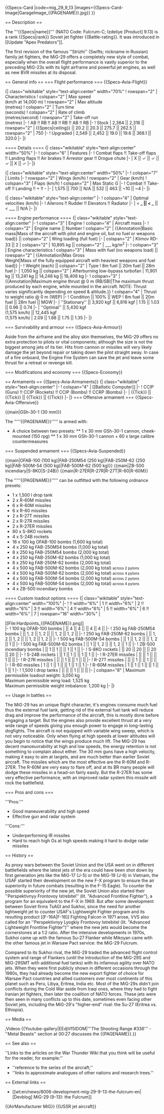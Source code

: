 {{Specs-Card
|code=mig_29_9_13
|images={{Specs-Card-Image|GarageImage_{{PAGENAME}}.jpg}}
}}

== Description ==

<!-- ''In the description, the first part should be about the history of and the creation and combat usage of the aircraft, as well as its key features. In the second part, tell the reader about the aircraft in the game. Insert a screenshot of the vehicle, so that if the novice player does not remember the vehicle by name, he will immediately understand what kind of vehicle the article is talking about.'' -->

The '''{{Specs|name}}''' (NATO Code: Fulcrum-C; Izdeliye [Product] 9.13) is a rank {{Specs|rank}} Soviet jet fighter {{Battle-rating}}. It was introduced in [[Update "Apex Predators"]].

The first revision of the famous ''Strizhi'' (Swifts; nickname in Russian) family jet fighters, the MiG-29 offers a completely new style of combat, especially when the overall flight performance is vastly superior to the preceding MiG-23s with its light airframe and powerful jet engines, as well as new BVR missiles at its disposal.

== General info ==
=== Flight performance ===
{{Specs-Avia-Flight}}

<!-- ''Describe how the aircraft behaves in the air. Speed, manoeuvrability, acceleration and allowable loads - these are the most important characteristics of the vehicle.'' -->

{| class="wikitable" style="text-align:center" width="70%"
! rowspan="2" | Characteristics
! colspan="2" | Max speed<br>(km/h at 14,000 m)
! rowspan="2" | Max altitude<br>(metres)
! colspan="2" | Turn time<br>(seconds)
! colspan="2" | Rate of climb<br>(metres/second)
! rowspan="2" | Take-off run<br>(metres)
|-
! AB !! RB !! AB !! RB !! AB !! RB
|-
! Stock
| 2,364 || 2,316 || rowspan="2" | {{Specs|ceiling}} || 20.2 || 20.3 || 275.7 || 262.5 || rowspan="2" | 750
|-
! Upgraded
| 2,549 || 2,452 || 19.0 || 19.6 || 368.1 || 320.0
|-
|}

==== Details ====
{| class="wikitable" style="text-align:center" width="50%"
|-
! colspan="6" | Features
|-
! Combat flaps !! Take-off flaps !! Landing flaps !! Air brakes !! Arrestor gear !! Drogue chute
|-
| X || ✓ || ✓ || ✓ || X || ✓ <!-- ✓ -->
|-
|}

{| class="wikitable" style="text-align:center" width="50%"
|-
! colspan="7" | Limits
|-
! rowspan="2" | Wings (km/h)
! rowspan="2" | Gear (km/h)
! colspan="3" | Flaps (km/h)
! colspan="2" | Max Static G
|-
! Combat !! Take-off !! Landing !! + !! -
|-
| 1,575<!--{{Specs|destruction|body}}--> || 700<!--{{Specs|destruction|gear}}--> || N/A || 532 || 463 || ~10 || ~4
|-
|}

{| class="wikitable" style="text-align:center"
|-
! colspan="4" | Optimal velocities (km/h)
|-
! Ailerons !! Rudder !! Elevators !! Radiator
|-
| < **_ || < _** || < \_\_\_ || N/A
|-
|}

==== Engine performance ====
{| class="wikitable" style="text-align:center"
|-
! colspan="3" | Engine
! colspan="4" | Aircraft mass
|-
! colspan="2" | Engine name || Number
! colspan="2" | {{Annotation|Basic mass|Mass of the aircraft with pilot and engine oil, but no fuel or weapons load}} || colspan="2" | Wing loading (full fuel)
|-
| colspan="2" | Klimov RD-33 || 2
| colspan="2" | 10,895 kg || colspan="2" | \_\_\_ kg/m<sup>2</sup>
|-
! colspan="3" | Engine characteristics
! colspan="3" | Mass with fuel (no weapons load) || rowspan="2" | {{Annotation|Max Gross<br>Weight|Mass of the fully equipped aircraft with heaviest weapons and fuel load}}
|-
! Weight (each) || colspan="2" | Type
! 8m fuel || 20m fuel || 28m fuel
|-
| 1,050 kg || colspan="2" | Afterburning low-bypass turbofan
| 11,901 kg || 13,241 kg || 14,248 kg || 18,408 kg
|-
! colspan="3" | {{Annotation|Maximum engine thrust @ 0 m (RB/SB)|The maximum thrust produced by each engine, while mounted in the aircraft. NOTE: Thrust varies significantly depending on speed & altitude.}}
! colspan="4" | Thrust to weight ratio @ 0 m (WEP)
|-
! Condition || 100% || WEP
! 8m fuel || 20m fuel || 28m fuel || MGW
|-
| ''Stationary'' || 3,920 kgf || 6,816 kgf
| 1.15 || 1.03 || 0.96 || 0.74
|-
| ''Optimal'' || 5,430 kgf<br>(1,575 km/h) || 12,445 kgf<br>(1,575 km/h)
| 2.09 || 1.88 || 1.75 || 1.35
|-
|}

=== Survivability and armour ===
{{Specs-Avia-Armour}}

<!-- ''Examine the survivability of the aircraft. Note how vulnerable the structure is and how secure the pilot is, whether the fuel tanks are armoured, etc. Describe the armour, if there is any, and also mention the vulnerability of other critical aircraft systems.'' -->

Aside from the airframe and the alloy skin themselves, the MiG-29 offers no extra protection to pilots or vital components; although the size is not the biggest among jets of its tier. Hits from cannon or missiles will very likely damage the jet beyond repair or taking down the pilot straight away. In case of a fire onboard, the Engine Fire System can save the jet and leave some thrust for a retreat or revenge kill.

=== Modifications and economy ===
{{Specs-Economy}}

== Armaments ==
{{Specs-Avia-Armaments}}
{| class="wikitable" style="text-align:center"
|-
! colspan="4" | [[Ballistic Computer]]
|-
! CCIP (Guns) !! CCIP (Rockets) !! CCIP (Bombs) !! CCRP (Bombs)
|-
| {{Tick}} || {{Tick}} || {{Tick}} || {{Tick}}
|-
|}
=== Offensive armament ===
{{Specs-Avia-Offensive}}

<!-- ''Describe the offensive armament of the aircraft, if any. Describe how effective the cannons and machine guns are in a battle, and also what belts or drums are better to use. If there is no offensive weaponry, delete this subsection.'' -->

{{main|GSh-30-1 (30 mm)}}

The '''''{{PAGENAME}}''''' is armed with:

- A choice between two presets:
  ** 1 x 30 mm GSh-30-1 cannon, cheek-mounted (150 rpg)
  ** 1 x 30 mm GSh-30-1 cannon + 60 x large calibre countermeasures

=== Suspended armament ===
{{Specs-Avia-Suspended}}

<!-- ''Describe the aircraft's suspended armament: additional cannons under the wings, bombs, rockets and torpedoes. This section is especially important for bombers and attackers. If there is no suspended weaponry remove this subsection.'' -->

{{main|OFAB-100 (100 kg)|FAB-250M54 (250 kg)|FAB-250M-62 (250 kg)|FAB-500M-54 (500 kg)|FAB-500M-62 (500 kg)}}
{{main|ZB-500 incendiary|S-8KO|S-24B}}
{{main|R-27ER|R-27R|R-27T|R-60|R-60M}}

The '''''{{PAGENAME}}''''' can be outfitted with the following ordnance presets:

- 1 x 1,500 l drop tank
- 2 x R-60M missiles
- 6 x R-60M missiles
- 6 x R-60 missiles
- 2 x R-27T missiles
- 2 x R-27R missiles
- 2 x R-27ER missiles
- 80 x S-8KO rockets
- 4 x S-24B rockets
- 16 x 100 kg OFAB-100 bombs (1,600 kg total)
- 4 x 250 kg FAB-250M54 bombs (1,000 kg total)
- 8 x 250 kg FAB-250M54 bombs (2,000 kg total)
- 4 x 250 kg FAB-250M-62 bombs (1,000 kg total)
- 8 x 250 kg FAB-250M-62 bombs (2,000 kg total)
- 4 x 500 kg FAB-500M-62 bombs (2,000 kg total) <small>across 2 pylons</small>
- 4 x 500 kg FAB-500M-62 bombs (2,000 kg total) <small>across 4 pylons</small>
- 4 x 500 kg FAB-500M-54 bombs (2,000 kg total) <small>across 2 pylons</small>
- 4 x 500 kg FAB-500M-54 bombs (2,000 kg total) <small>across 4 pylons</small>
- 4 x ZB-500 incendiary bombs

==== Custom loadout options ====
{| class="wikitable" style="text-align:center" width="100%"
|-
! !! width="6%" | 1 !! width="6%" | 2 !! width="6%" | 3 !! width="6%" | 4 !! width="6%" | 5 !! width="6%" | 6 !! width="6%" | 7
| rowspan="16" width="30%" | <div class="ttx-image">[[File:Hardpoints_{{PAGENAME}}.png]]</div>
|-
! 100 kg OFAB-100 bombs
| || 4 || 4 || || 4 || 4 ||
|-
! 250 kg FAB-250M54 bombs
| || 1, 2 || 1, 2 || || 1, 2 || 1, 2 ||
|-
! 250 kg FAB-250M-62 bombs
| || 1, 2 || 1, 2 || || 1, 2 || 1, 2 ||
|-
! 500 kg FAB-500M-54 bombs
| || 1 || 1, 2 || || 1, 2 || 1 ||
|-
! 500 kg FAB-500M-62 bombs
| || 1 || 1, 2 || || 1, 2 || 1 ||
|-
! ZB-500 incendiary bombs
| || 1 || 1 || || 1 || 1 ||
|-
! S-8KO rockets
| || 20 || 20 || || 20 || 20 ||
|-
! S-24B rockets
| || 1 || 1 || || 1 || 1 ||
|-
! R-27ER missiles
| || || 1 || || 1 || ||
|-
! R-27R missiles
| || || 1 || || 1 || ||
|-
! R-27T missiles
| || || 1 || || 1 || ||
|-
! R-60 missiles
| 1 || 1 || 1 || || 1 || 1 || 1
|-
! R-60M missiles
| 1 || 1 || 1 || || 1 || 1 || 1
|-
! 1,500 l drop tanks
| || || || 1 || || ||
|-
| colspan="8" | Maximum permissible loadout weight: 3,050 kg<br>Maximum permissible wing load: 1,525 kg<br>Maximum permissible weight imbalance: 1,200 kg
|-
|}

== Usage in battles ==

<!-- ''Describe the tactics of playing in the aircraft, the features of using aircraft in a team and advice on tactics. Refrain from creating a "guide" - do not impose a single point of view, but instead, give the reader food for thought. Examine the most dangerous enemies and give recommendations on fighting them. If necessary, note the specifics of the game in different modes (AB, RB, SB).'' -->

The MiG-29 has an unique flight character, it's engines consume much fuel thus the external fuel tank, getting rid of the external fuel tank will reduce drag and improve the performance of the aircraft, this is mostly done before engaging a target. But the engines also provide excellent thrust at a very wide range of speeds giving you enough power to engage in long-lasting dogfights. The aircraft is not equipped with variable wing sweep, which is not very noticeable. Only when flying at high speeds at lower altitudes will you begin to notice that the wings produce much lift. The MiG-29 has decent manoeuvrability at high and low speeds, the energy retention is not something to complain about either. The 30 mm guns have a high velocity, making it easy to aim at targets, and are much better than earlier Soviet aircraft. The missiles which are the most effective are the R-60M and R-27ER. The R-60M are very easy to flare off, and at its BR many people will dodge these missiles in a head-on fairly easily. But the R-27ER has some very effective performance, with an improved radar system this missile will rock the battlefield.

=== Pros and cons ===

<!-- ''Summarise and briefly evaluate the vehicle in terms of its characteristics and combat effectiveness. Mark its pros and cons in the bulleted list. Try not to use more than 6 points for each of the characteristics. Avoid using categorical definitions such as "bad", "good" and the like - use substitutions with softer forms such as "inadequate" and "effective".'' -->

'''Pros:'''

- Good maneuverability and high speed
- Effective gun and radar system

'''Cons:'''

- Underperforming IR missiles
- Hard to reach high Gs at high speeds making it hard to dodge radar missiles

== History ==

<!-- ''Describe the history of the creation and combat usage of the aircraft in more detail than in the introduction. If the historical reference turns out to be too long, take it to a separate article, taking a link to the article about the vehicle and adding a block "/History" (example: <nowiki>https://wiki.warthunder.com/(Vehicle-name)/History</nowiki>) and add a link to it here using the <code>main</code> template. Be sure to reference text and sources by using <code><nowiki><ref></ref></nowiki></code>, as well as adding them at the end of the article with <code><nowiki><references /></nowiki></code>. This section may also include the vehicle's dev blog entry (if applicable) and the in-game encyclopedia description (under <code><nowiki>=== In-game description ===</nowiki></code>, also if applicable).'' -->

As proxy wars between the Soviet Union and the USA went on in different battlefields where the latest jets of the era could have been shot down by first generation jets like the MiG-17 (J-5) or the MiG-19 (J-6) in Vietnam, the USAF started their development on the new F-X program to ensure the air superiority in future combats (resulting in the F-15 Eagle). To counter the possible superiority of the new jet, the Soviet Union also started their ''Perspektivnyy Frontovoy Istrebitel'' (lit. "Advanced Frontline Fighter"), a program for an equivalent to the F-X in 1969. But after some development between Soviet firms TsAGI and Sukhoi, since the need for another lightweight jet to counter USAF's Lightweight Fighter program and its resulting product [[F-16A|F-16]] Fighting Falcon in 1971 arose, VVS also called for an ''Perspektivnyy Lyogkiy Frontovoy Istrebitel (lit. "Advanced Lightweight Frontline Fighter")'' where the new jets would become the cornerstones at a 1:2 ratio. After the intensive developments in 1970s, Sukhoi came up with the famous Su-27 Flanker while Mikoyan came with the other famous jet in Warsaw Pact service: the MiG-29 Fulcrum.

Compared to its Sukhoi rival, the MiG-29 traded the advanced flight control system and range of Flankers (until the introduction of the MiG-29S and MiG-29SMT with additional fuel tanks) with its infamous agility over NATO jets. When they were first publicly shown in different occasions through the 1980s, they had already become the new export fighter of choice for Warsaw Pact countries and allied customers over most continents of this planet such as Peru, Libya, Eritrea, India etc. Most of the MiG-29s didn't join conflicts during the Cold War aside from Iraqi ones, where they had to fight Iranian jet fighters, then later the coalition of NATO forces. These jets were then seen in many conflicts up to this date, sometimes even facing other Soviet jets, including the MiG-29's "higher-end" rival: the Su-27 (Eritrea vs. Ethiopia).

== Media ==

<!-- ''Excellent additions to the article would be video guides, screenshots from the game, and photos.'' -->

;Videos
{{Youtube-gallery|EEdjVf5IDOM|'''The Shooting Range #336''' - ''Metal Beasts'' section at 00:27 discusses the {{PAGENAME}}.}}

== See also ==

<!-- ''Links to the articles on the War Thunder Wiki that you think will be useful for the reader, for example:''
* ''reference to the series of the aircraft;''
* ''links to approximate analogues of other nations and research trees.'' -->

''Links to the articles on the War Thunder Wiki that you think will be useful for the reader, for example:''

- ''reference to the series of the aircraft;''
- ''links to approximate analogues of other nations and research trees.''

== External links ==

<!-- ''Paste links to sources and external resources, such as:''
* ''topic on the official game forum;''
* ''other literature.'' -->

- [[wt:en/news/8006-development-mig-29-9-13-the-fulcrum-en|[Devblog] MiG-29 (9-13): the Fulcrum]]

{{AirManufacturer MiG}}
{{USSR jet aircraft}}
